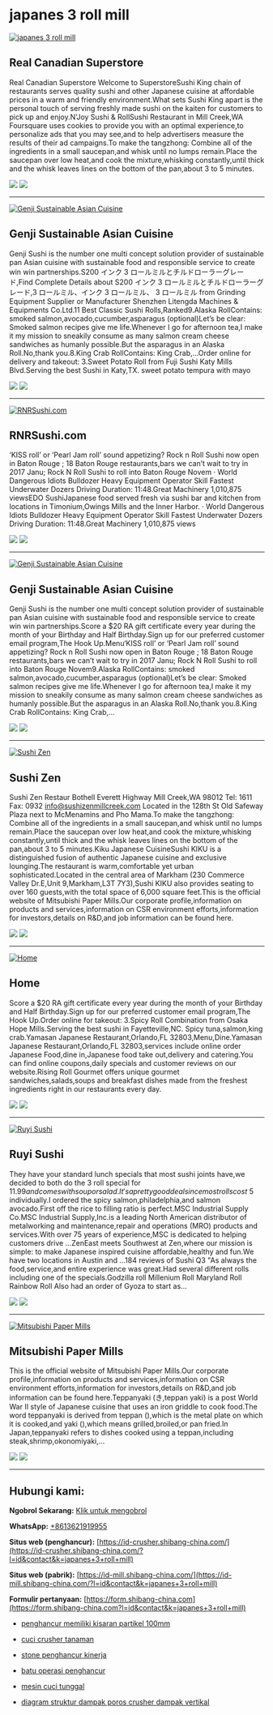 # japanes 3 roll mill

<a href="https://swt.shibang-china.com/?l=id&img&k=japanes+3+roll+mill" target="_blank">![japanes 3 roll mill](http://static.shibang-china.com/all-800x300/892.jpg)</a>

## Real Canadian Superstore
Real Canadian Superstore Welcome to SuperstoreSushi King chain of restaurants serves quality sushi and other Japanese cuisine at affordable prices in a warm and friendly environment.What sets Sushi King apart is the personal touch of serving freshly made sushi on the kaiten for customers to pick up and enjoy.N'Joy Sushi &amp; RollSushi Restaurant in Mill Creek,WA Foursquare uses cookies to provide you with an optimal experience,to personalize ads that you may see,and to help advertisers measure the results of their ad campaigns.To make the tangzhong: Combine all of the ingredients in a small saucepan,and whisk until no lumps remain.Place the saucepan over low heat,and cook the mixture,whisking constantly,until thick and the whisk leaves lines on the bottom of the pan,about 3 to 5 minutes.


<a href="https://whatsapp.shibangsoft.com/WhatsApp.php" target="_blank" title="WhatsApp">![](http://static.shibang-china.com/icon/whatsapp.png)</a> <a href="https://swt.shibang-china.com/?l=id&icon&k=japanes+3+roll+mill" target="_blank">![](http://static.shibang-china.com/icon/chat-id.png)</a>

---

<a href="https://swt.shibang-china.com/?l=id&img&k=japanes+3+roll+mill" target="_blank">![Genji Sustainable Asian Cuisine](http://static.shibang-china.com/all-800x300/538.jpg)</a>

## Genji Sustainable Asian Cuisine
Genji Sushi is the number one multi concept solution provider of sustainable pan Asian cuisine with sustainable food and responsible service to create win win partnerships.S200 インク 3 ロールミルとチルドローラーグレード,Find Complete Details about S200 インク 3 ロールミルとチルドローラーグレード,3 ロールミル、インク 3 ロールミル、 3 ロールミル from Grinding Equipment Supplier or Manufacturer Shenzhen Litengda Machines &amp; Equipments Co.Ltd.11 Best Classic Sushi Rolls,Ranked9.Alaska RollContains: smoked salmon,avocado,cucumber,asparagus (optional)Let’s be clear: Smoked salmon recipes give me life.Whenever I go for afternoon tea,I make it my mission to sneakily consume as many salmon cream cheese sandwiches as humanly possible.But the asparagus in an Alaska Roll.No,thank you.8.King Crab RollContains: King Crab,…Order online for delivery and takeout: 3.Sweet Potato Roll from Fuji Sushi Katy Mills Blvd.Serving the best Sushi in Katy,TX. sweet potato tempura with mayo


<a href="https://whatsapp.shibangsoft.com/WhatsApp.php" target="_blank" title="WhatsApp">![](http://static.shibang-china.com/icon/whatsapp.png)</a> <a href="https://swt.shibang-china.com/?l=id&icon&k=japanes+3+roll+mill" target="_blank">![](http://static.shibang-china.com/icon/chat-id.png)</a>

---

<a href="https://swt.shibang-china.com/?l=id&img&k=japanes+3+roll+mill" target="_blank">![RNRSushi.com](http://static.shibang-china.com/all-800x300/92.jpg)</a>

## RNRSushi.com
‘KISS roll’ or ‘Pearl Jam roll’ sound appetizing? Rock n Roll Sushi now open in Baton Rouge ; 18 Baton Rouge restaurants,bars we can’t wait to try in 2017 Janu; Rock N Roll Sushi to roll into Baton Rouge Novem&nbsp;&#0183;&#32;World Dangerous Idiots Bulldozer Heavy Equipment Operator Skill Fastest Underwater Dozers Driving Duration: 11:48.Great Machinery 1,010,875 viewsEDO SushiJapanese food served fresh via sushi bar and kitchen from locations in Timonium,Owings Mills and the Inner Harbor.&nbsp;&#0183;&#32;World Dangerous Idiots Bulldozer Heavy Equipment Operator Skill Fastest Underwater Dozers Driving Duration: 11:48.Great Machinery 1,010,875 views


<a href="https://whatsapp.shibangsoft.com/WhatsApp.php" target="_blank" title="WhatsApp">![](http://static.shibang-china.com/icon/whatsapp.png)</a> <a href="https://swt.shibang-china.com/?l=id&icon&k=japanes+3+roll+mill" target="_blank">![](http://static.shibang-china.com/icon/chat-id.png)</a>

---

<a href="https://swt.shibang-china.com/?l=id&img&k=japanes+3+roll+mill" target="_blank">![Genji Sustainable Asian Cuisine](http://static.shibang-china.com/all-800x300/1277.jpg)</a>

## Genji Sustainable Asian Cuisine
Genji Sushi is the number one multi concept solution provider of sustainable pan Asian cuisine with sustainable food and responsible service to create win win partnerships.Score a $20 RA gift certificate every year during the month of your Birthday and Half Birthday.Sign up for our preferred customer email program,The Hook Up.Menu‘KISS roll’ or ‘Pearl Jam roll’ sound appetizing? Rock n Roll Sushi now open in Baton Rouge ; 18 Baton Rouge restaurants,bars we can’t wait to try in 2017 Janu; Rock N Roll Sushi to roll into Baton Rouge Novem9.Alaska RollContains: smoked salmon,avocado,cucumber,asparagus (optional)Let’s be clear: Smoked salmon recipes give me life.Whenever I go for afternoon tea,I make it my mission to sneakily consume as many salmon cream cheese sandwiches as humanly possible.But the asparagus in an Alaska Roll.No,thank you.8.King Crab RollContains: King Crab,…


<a href="https://whatsapp.shibangsoft.com/WhatsApp.php" target="_blank" title="WhatsApp">![](http://static.shibang-china.com/icon/whatsapp.png)</a> <a href="https://swt.shibang-china.com/?l=id&icon&k=japanes+3+roll+mill" target="_blank">![](http://static.shibang-china.com/icon/chat-id.png)</a>

---

<a href="https://swt.shibang-china.com/?l=id&img&k=japanes+3+roll+mill" target="_blank">![Sushi Zen](http://static.shibang-china.com/all-800x300/137.jpg)</a>

## Sushi Zen
Sushi Zen Restaur Bothell Everett Highway Mill Creek,WA 98012 Tel: 1611 Fax: 0932 info@sushizenmillcreek.com Located in the 128th St Old Safeway Plaza next to McMenamins and Pho Mama.To make the tangzhong: Combine all of the ingredients in a small saucepan,and whisk until no lumps remain.Place the saucepan over low heat,and cook the mixture,whisking constantly,until thick and the whisk leaves lines on the bottom of the pan,about 3 to 5 minutes.Kiku Japanese CuisineSushi KIKU is a distinguished fusion of authentic Japanese cuisine and exclusive lounging.The restaurant is warm,comfortable yet urban sophisticated.Located in the central area of Markham (230 Commerce Valley Dr.E,Unit 9,Markham,L3T 7Y3),Sushi KIKU also provides seating to over 160 guests,with the total space of 6,000 square feet.This is the official website of Mitsubishi Paper Mills.Our corporate profile,information on products and services,information on CSR environment efforts,information for investors,details on R&amp;D,and job information can be found here.


<a href="https://whatsapp.shibangsoft.com/WhatsApp.php" target="_blank" title="WhatsApp">![](http://static.shibang-china.com/icon/whatsapp.png)</a> <a href="https://swt.shibang-china.com/?l=id&icon&k=japanes+3+roll+mill" target="_blank">![](http://static.shibang-china.com/icon/chat-id.png)</a>

---

<a href="https://swt.shibang-china.com/?l=id&img&k=japanes+3+roll+mill" target="_blank">![Home](http://static.shibang-china.com/all-800x300/689.jpg)</a>

## Home
Score a $20 RA gift certificate every year during the month of your Birthday and Half Birthday.Sign up for our preferred customer email program,The Hook Up.Order online for takeout: 3.Spicy Roll Combination from Osaka Hope Mills.Serving the best sushi in Fayetteville,NC. Spicy tuna,salmon,king crab.Yamasan Japanese Restaurant,Orlando,FL 32803,Menu,Dine.Yamasan Japanese Restaurant,Orlando,FL 32803,services include online order Japanese Food,dine in,Japanese food take out,delivery and catering.You can find online coupons,daily specials and customer reviews on our website.Rising Roll Gourmet offers unique gourmet sandwiches,salads,soups and breakfast dishes made from the freshest ingredients right in our restaurants every day.


<a href="https://whatsapp.shibangsoft.com/WhatsApp.php" target="_blank" title="WhatsApp">![](http://static.shibang-china.com/icon/whatsapp.png)</a> <a href="https://swt.shibang-china.com/?l=id&icon&k=japanes+3+roll+mill" target="_blank">![](http://static.shibang-china.com/icon/chat-id.png)</a>

---

<a href="https://swt.shibang-china.com/?l=id&img&k=japanes+3+roll+mill" target="_blank">![Ruyi Sushi](http://static.shibang-china.com/all-800x300/1470.jpg)</a>

## Ruyi Sushi
They have your standard lunch specials that most sushi joints have,we decided to both do the 3 roll special for $11.99 and comes with soup or salad.It's a pretty good deal since most rolls cost ~$5 individually.I ordered the spicy salmon,philadelphia,and salmon avocado.First off the rice to filling ratio is perfect.MSC Industrial Supply Co.MSC Industrial Supply,Inc.is a leading North American distributor of metalworking and maintenance,repair and operations (MRO) products and services.With over 75 years of experience,MSC is dedicated to helping customers drive …ZenEast meets Southwest at Zen,where our mission is simple: to make Japanese inspired cuisine affordable,healthy and fun.We have two locations in Austin and …184 reviews of Sushi Q3 &quot;As always the food,service,and entire experience was great.Had several different rolls including one of the specials.Godzilla roll Millenium Roll Maryland Roll Rainbow Roll Also had an order of Gyoza to start as…


<a href="https://whatsapp.shibangsoft.com/WhatsApp.php" target="_blank" title="WhatsApp">![](http://static.shibang-china.com/icon/whatsapp.png)</a> <a href="https://swt.shibang-china.com/?l=id&icon&k=japanes+3+roll+mill" target="_blank">![](http://static.shibang-china.com/icon/chat-id.png)</a>

---

<a href="https://swt.shibang-china.com/?l=id&img&k=japanes+3+roll+mill" target="_blank">![Mitsubishi Paper Mills](http://static.shibang-china.com/all-800x300/1093.jpg)</a>

## Mitsubishi Paper Mills
This is the official website of Mitsubishi Paper Mills.Our corporate profile,information on products and services,information on CSR environment efforts,information for investors,details on R&amp;D,and job information can be found here.Teppanyaki (き,teppan yaki) is a post World War II style of Japanese cuisine that uses an iron griddle to cook food.The word teppanyaki is derived from teppan (),which is the metal plate on which it is cooked,and yaki (),which means grilled,broiled,or pan fried.In Japan,teppanyaki refers to dishes cooked using a teppan,including steak,shrimp,okonomiyaki,…

<a href="https://whatsapp.shibangsoft.com/WhatsApp.php" target="_blank" title="WhatsApp">![](http://static.shibang-china.com/icon/whatsapp.png)</a> <a href="https://swt.shibang-china.com/?l=id&icon&k=japanes+3+roll+mill" target="_blank">![](http://static.shibang-china.com/icon/chat-id.png)</a>

---
## Hubungi kami:

**Ngobrol Sekarang:** [Klik untuk mengobrol](https://swt.shibang-china.com?l=id&contact&k=japanes+3+roll+mill)

**WhatsApp:**  [+8613621919955](https://whatsapp.shibangsoft.com/WhatsApp.php)

**Situs web (penghancur):** [https://id-crusher.shibang-china.com/](https://id-crusher.shibang-china.com/?l=id&contact&k=japanes+3+roll+mill)

**Situs web (pabrik):** [https://id-mill.shibang-china.com/](https://id-mill.shibang-china.com/?l=id&contact&k=japanes+3+roll+mill)

**Formulir pertanyaan:** [https://form.shibang-china.com](https://form.shibang-china.com?l=id&contact&k=japanes+3+roll+mill)

* [penghancur memiliki kisaran partikel 100mm](../50/penghancur%20memiliki%20kisaran%20partikel%20100mm.md)

* [cuci crusher tanaman](../49/cuci%20crusher%20tanaman.md)

* [stone penghancur kinerja](../45/stone%20penghancur%20kinerja.md)

* [batu operasi penghancur](../45/batu%20operasi%20penghancur.md)

* [mesin cuci tunggal](../44/mesin%20cuci%20tunggal.md)

* [diagram struktur dampak poros crusher dampak vertikal](../50/diagram%20struktur%20dampak%20poros%20crusher%20dampak%20vertikal.md)